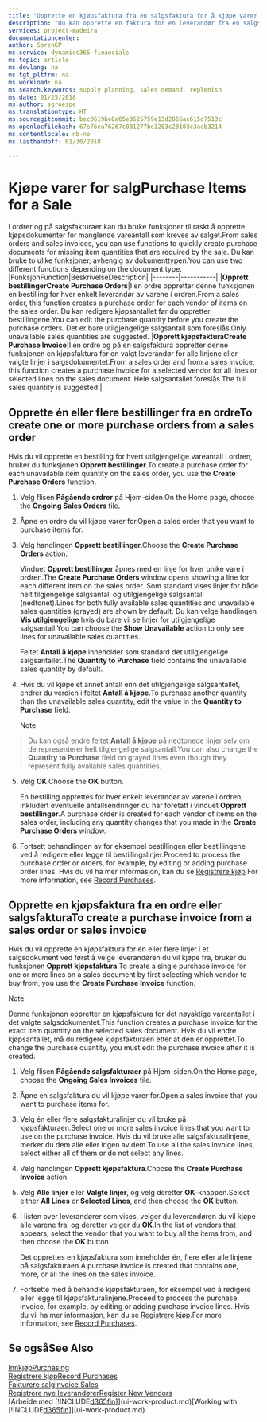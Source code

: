 ```yaml
---
title: "Opprette en kjøpsfaktura fra en salgsfaktura for å kjøpe varer for salg | Microsoft-dokumentasjon"
description: "Du kan opprette en faktura for en leverandør fra en salgsfaktura for å kjøpe produkter."
services: project-madeira
documentationcenter: 
author: SorenGP
ms.service: dynamics365-financials
ms.topic: article
ms.devlang: na
ms.tgt_pltfrm: na
ms.workload: na
ms.search.keywords: supply planning, sales demand, replenish
ms.date: 01/25/2018
ms.author: sgroespe
ms.translationtype: HT
ms.sourcegitcommit: bec0619be0a65e3625759e13d2866ac615d7513c
ms.openlocfilehash: 67e76ea76267c001277be3203c28103c3acb3214
ms.contentlocale: nb-no
ms.lasthandoff: 01/30/2018

---
```

# <a name="purchase-items-for-a-sale"></a><span data-ttu-id="b9555-103">Kjøpe varer for salg</span><span class="sxs-lookup"><span data-stu-id="b9555-103">Purchase Items for a Sale</span></span>
<span data-ttu-id="b9555-104">I ordrer og på salgsfakturaer kan du bruke funksjoner til raskt å opprette kjøpsdokumenter for manglende vareantall som kreves av salget.</span><span class="sxs-lookup"><span data-stu-id="b9555-104">From sales orders and sales invoices, you can use functions to quickly create purchase documents for missing item quantities that are required by the sale.</span></span> <span data-ttu-id="b9555-105">Du kan bruke to ulike funksjoner, avhengig av dokumenttypen.</span><span class="sxs-lookup"><span data-stu-id="b9555-105">You can use two different functions depending on the document type.</span></span>
|<span data-ttu-id="b9555-106">Funksjon</span><span class="sxs-lookup"><span data-stu-id="b9555-106">Function</span></span>|<span data-ttu-id="b9555-107">Beskrivelse</span><span class="sxs-lookup"><span data-stu-id="b9555-107">Description</span></span>|
|--------|-----------|
|<span data-ttu-id="b9555-108">**Opprett bestillinger**</span><span class="sxs-lookup"><span data-stu-id="b9555-108">**Create Purchase Orders**</span></span>|<span data-ttu-id="b9555-109">I en ordre oppretter denne funksjonen en bestilling for hver enkelt leverandør av varene i ordren.</span><span class="sxs-lookup"><span data-stu-id="b9555-109">From a sales order, this function creates a purchase order for each vendor of items on the sales order.</span></span> <span data-ttu-id="b9555-110">Du kan redigere kjøpsantallet før du oppretter bestillingene.</span><span class="sxs-lookup"><span data-stu-id="b9555-110">You can edit the purchase quantity before you create the purchase orders.</span></span> <span data-ttu-id="b9555-111">Det er bare utilgjengelige salgsantall som foreslås.</span><span class="sxs-lookup"><span data-stu-id="b9555-111">Only unavailable sales quantities are suggested.</span></span>
|<span data-ttu-id="b9555-112">**Opprett kjøpsfaktura**</span><span class="sxs-lookup"><span data-stu-id="b9555-112">**Create Purchase Invoice**</span></span>|<span data-ttu-id="b9555-113">I en ordre og på en salgsfaktura oppretter denne funksjonen en kjøpsfaktura for en valgt leverandør for alle linjene eller valgte linjer i salgsdokumentet.</span><span class="sxs-lookup"><span data-stu-id="b9555-113">From a sales order and from a sales invoice, this function creates a purchase invoice for a selected vendor for all lines or selected lines on the sales document.</span></span> <span data-ttu-id="b9555-114">Hele salgsantallet foreslås.</span><span class="sxs-lookup"><span data-stu-id="b9555-114">The full sales quantity is suggested.</span></span>|

## <a name="to-create-one-or-more-purchase-orders-from-a-sales-order"></a><span data-ttu-id="b9555-115">Opprette én eller flere bestillinger fra en ordre</span><span class="sxs-lookup"><span data-stu-id="b9555-115">To create one or more purchase orders from a sales order</span></span>
<span data-ttu-id="b9555-116">Hvis du vil opprette en bestilling for hvert utilgjengelige vareantall i ordren, bruker du funksjonen **Opprett bestillinger**.</span><span class="sxs-lookup"><span data-stu-id="b9555-116">To create a purchase order for each unavailable item quantity on the sales order, you use the **Create Purchase Orders** function.</span></span>

1. <span data-ttu-id="b9555-117">Velg flisen **Pågående ordrer** på Hjem-siden.</span><span class="sxs-lookup"><span data-stu-id="b9555-117">On the Home page, choose the **Ongoing Sales Orders** tile.</span></span>
2. <span data-ttu-id="b9555-118">Åpne en ordre du vil kjøpe varer for.</span><span class="sxs-lookup"><span data-stu-id="b9555-118">Open a sales order that you want to purchase items for.</span></span>
3. <span data-ttu-id="b9555-119">Velg handlingen **Opprett bestillinger**.</span><span class="sxs-lookup"><span data-stu-id="b9555-119">Choose the **Create Purchase Orders** action.</span></span>

    <span data-ttu-id="b9555-120">Vinduet **Opprett bestillinger** åpnes med en linje for hver unike vare i ordren.</span><span class="sxs-lookup"><span data-stu-id="b9555-120">The **Create Purchase Orders** window opens showing a line for each different item on the sales order.</span></span> <span data-ttu-id="b9555-121">Som standard vises linjer for både helt tilgjengelige salgsantall og utilgjengelige salgsantall (nedtonet).</span><span class="sxs-lookup"><span data-stu-id="b9555-121">Lines for both fully available sales quantities and unavailable sales quantities (grayed) are shown by default.</span></span> <span data-ttu-id="b9555-122">Du kan velge handlingen **Vis utilgjengelige** hvis du bare vil se linjer for utilgjengelige salgsantall.</span><span class="sxs-lookup"><span data-stu-id="b9555-122">You can choose the **Show Unavailable** action to only see lines for unavailable sales quantities.</span></span>

    <span data-ttu-id="b9555-123">Feltet **Antall å kjøpe** inneholder som standard det utilgjengelige salgsantallet.</span><span class="sxs-lookup"><span data-stu-id="b9555-123">The **Quantity to Purchase** field contains the unavailable sales quantity by default.</span></span>
4. <span data-ttu-id="b9555-124">Hvis du vil kjøpe et annet antall enn det utilgjengelige salgsantallet, endrer du verdien i feltet **Antall å kjøpe**.</span><span class="sxs-lookup"><span data-stu-id="b9555-124">To purchase another quantity than the unavailable sales quantity, edit the value in the **Quantity to Purchase** field.</span></span>

    > [!NOTE]  
>   <span data-ttu-id="b9555-125">Du kan også endre feltet **Antall å kjøpe** på nedtonede linjer selv om de representerer helt tilgjengelige salgsantall.</span><span class="sxs-lookup"><span data-stu-id="b9555-125">You can also change the **Quantity to Purchase** field on grayed lines even though they represent fully available sales quantities.</span></span>
5. <span data-ttu-id="b9555-126">Velg **OK**.</span><span class="sxs-lookup"><span data-stu-id="b9555-126">Choose the **OK** button.</span></span>

    <span data-ttu-id="b9555-127">En bestilling opprettes for hver enkelt leverandør av varene i ordren, inkludert eventuelle antallsendringer du har foretatt i vinduet **Opprett bestillinger**.</span><span class="sxs-lookup"><span data-stu-id="b9555-127">A purchase order is created for each vendor of items on the sales order, including any quantity changes that you made in the **Create Purchase Orders** window.</span></span>
7. <span data-ttu-id="b9555-128">Fortsett behandlingen av for eksempel bestillingen eller bestillingene ved å redigere eller legge til bestillingslinjer.</span><span class="sxs-lookup"><span data-stu-id="b9555-128">Proceed to process the purchase order or orders, for example, by editing or adding purchase order lines.</span></span> <span data-ttu-id="b9555-129">Hvis du vil ha mer informasjon, kan du se [Registrere kjøp](purchasing-how-record-purchases.md).</span><span class="sxs-lookup"><span data-stu-id="b9555-129">For more information, see [Record Purchases](purchasing-how-record-purchases.md).</span></span>


## <a name="to-create-a-purchase-invoice-from-a-sales-order-or-sales-invoice"></a><span data-ttu-id="b9555-130">Opprette en kjøpsfaktura fra en ordre eller salgsfaktura</span><span class="sxs-lookup"><span data-stu-id="b9555-130">To create a purchase invoice from a sales order or sales invoice</span></span>
<span data-ttu-id="b9555-131">Hvis du vil opprette én kjøpsfaktura for én eller flere linjer i et salgsdokument ved først å velge leverandøren du vil kjøpe fra, bruker du funksjonen **Opprett kjøpsfaktura**.</span><span class="sxs-lookup"><span data-stu-id="b9555-131">To create a single purchase invoice for one or more lines on a sales document by first selecting which vendor to buy from, you use the **Create Purchase Invoice** function.</span></span>

> [!NOTE]  
>   <span data-ttu-id="b9555-132">Denne funksjonen oppretter en kjøpsfaktura for det nøyaktige vareantallet i det valgte salgsdokumentet.</span><span class="sxs-lookup"><span data-stu-id="b9555-132">This function creates a purchase invoice for the exact item quantity on the selected sales document.</span></span> <span data-ttu-id="b9555-133">Hvis du vil endre kjøpsantallet, må du redigere kjøpsfakturaen etter at den er opprettet.</span><span class="sxs-lookup"><span data-stu-id="b9555-133">To change the purchase quantity, you must edit the purchase invoice after it is created.</span></span>  

1. <span data-ttu-id="b9555-134">Velg flisen **Pågående salgsfakturaer** på Hjem-siden.</span><span class="sxs-lookup"><span data-stu-id="b9555-134">On the Home page, choose the **Ongoing Sales Invoices** tile.</span></span>
2. <span data-ttu-id="b9555-135">Åpne en salgsfaktura du vil kjøpe varer for.</span><span class="sxs-lookup"><span data-stu-id="b9555-135">Open a sales invoice that you want to purchase items for.</span></span>
3. <span data-ttu-id="b9555-136">Velg én eller flere salgsfakturalinjer du vil bruke på kjøpsfakturaen.</span><span class="sxs-lookup"><span data-stu-id="b9555-136">Select one or more sales invoice lines that you want to use on the purchase invoice.</span></span> <span data-ttu-id="b9555-137">Hvis du vil bruke alle salgsfakturalinjene, merker du dem alle eller ingen av dem.</span><span class="sxs-lookup"><span data-stu-id="b9555-137">To use all the sales invoice lines, select either all of them or do not select any lines.</span></span>
4. <span data-ttu-id="b9555-138">Velg handlingen **Opprett kjøpsfaktura**.</span><span class="sxs-lookup"><span data-stu-id="b9555-138">Choose the **Create Purchase Invoice** action.</span></span>
5. <span data-ttu-id="b9555-139">Velg **Alle linjer** eller **Valgte linjer**, og velg deretter **OK**-knappen.</span><span class="sxs-lookup"><span data-stu-id="b9555-139">Select either **All Lines** or **Selected Lines**, and then choose the **OK** button.</span></span>  
6. <span data-ttu-id="b9555-140">I listen over leverandører som vises, velger du leverandøren du vil kjøpe alle varene fra, og deretter velger du **OK**.</span><span class="sxs-lookup"><span data-stu-id="b9555-140">In the list of vendors that appears, select the vendor that you want to buy all the items from, and then choose the **OK** button.</span></span>

    <span data-ttu-id="b9555-141">Det opprettes en kjøpsfaktura som inneholder én, flere eller alle linjene på salgsfakturaen.</span><span class="sxs-lookup"><span data-stu-id="b9555-141">A purchase invoice is created that contains one, more, or all the lines on the sales invoice.</span></span>
7. <span data-ttu-id="b9555-142">Fortsette med å behandle kjøpsfakturaen, for eksempel ved å redigere eller legge til kjøpsfakturalinjene.</span><span class="sxs-lookup"><span data-stu-id="b9555-142">Proceed to process the purchase invoice, for example, by editing or adding purchase invoice lines.</span></span> <span data-ttu-id="b9555-143">Hvis du vil ha mer informasjon, kan du se [Registrere kjøp](purchasing-how-record-purchases.md).</span><span class="sxs-lookup"><span data-stu-id="b9555-143">For more information, see [Record Purchases](purchasing-how-record-purchases.md).</span></span>

## <a name="see-also"></a><span data-ttu-id="b9555-144">Se også</span><span class="sxs-lookup"><span data-stu-id="b9555-144">See Also</span></span>
[<span data-ttu-id="b9555-145">Innkjøp</span><span class="sxs-lookup"><span data-stu-id="b9555-145">Purchasing</span></span>](purchasing-manage-purchasing.md)  
[<span data-ttu-id="b9555-146">Registrere kjøp</span><span class="sxs-lookup"><span data-stu-id="b9555-146">Record Purchases</span></span>](purchasing-how-record-purchases.md)  
[<span data-ttu-id="b9555-147">Fakturere salg</span><span class="sxs-lookup"><span data-stu-id="b9555-147">Invoice Sales</span></span>](sales-how-invoice-sales.md)  
[<span data-ttu-id="b9555-148">Registrere nye leverandører</span><span class="sxs-lookup"><span data-stu-id="b9555-148">Register New Vendors</span></span>](purchasing-how-register-new-vendors.md)  
<span data-ttu-id="b9555-149">[Arbeide med [!INCLUDE[d365fin](includes/d365fin_md.md)]](ui-work-product.md)</span><span class="sxs-lookup"><span data-stu-id="b9555-149">[Working with [!INCLUDE[d365fin](includes/d365fin_md.md)]](ui-work-product.md)</span></span>

